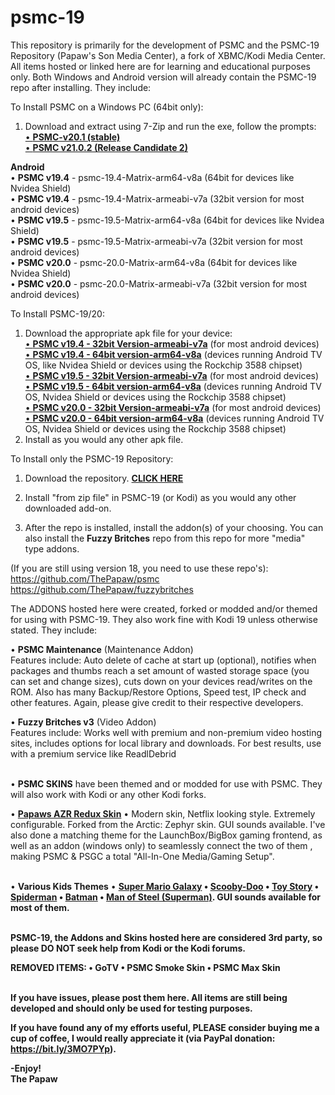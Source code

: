 # psmc-19
 
This repository is primarily for the development of PSMC and the PSMC-19 Repository (Papaw's Son Media Center), a fork of XBMC/Kodi Media Center. All items hosted or linked here are for learning and educational purposes only. Both Windows and Android version will already contain the PSMC-19 repo after installing. They include:

To Install PSMC on a Windows PC (64bit only):
1. Download and extract using 7-Zip and run the exe, follow the prompts:<br>
<a href="https://bit.ly/3NJ6SB6">• <B>PSMC-v20.1 (stable)</B></a><br><a href="https://bit.ly/46kqfHE">• <B>PSMC v21.0.2 (Release Candidate 2)</B></a><br>

<B>Android</B> <BR>
• <B>PSMC v19.4</B> - psmc-19.4-Matrix-arm64-v8a (64bit for devices like Nvidea Shield) <BR>
• <B>PSMC v19.4</B> - psmc-19.4-Matrix-armeabi-v7a (32bit version for most android devices) <BR>
• <B>PSMC v19.5</B> - psmc-19.5-Matrix-arm64-v8a (64bit for devices like Nvidea Shield) <BR>
• <B>PSMC v19.5</B> - psmc-19.5-Matrix-armeabi-v7a (32bit version for most android devices) <BR>
• <B>PSMC v20.0</B> - psmc-20.0-Matrix-arm64-v8a (64bit for devices like Nvidea Shield) <BR>
• <B>PSMC v20.0</B> - psmc-20.0-Matrix-armeabi-v7a (32bit version for most android devices)

To Install PSMC-19/20:
1. Download the appropriate apk file for your device:<br>
<a href="https://bit.ly/3J49rJU">• <B>PSMC v19.4 - 32bit Version-armeabi-v7a</B></a> (for most android devices)<br>
<a href="https://bit.ly/3zbbTK2">• <B>PSMC v19.4 - 64bit version-arm64-v8a</B></a>  (devices running Android TV OS, like Nvidea Shield or devices using the Rockchip 3588 chipset)<br>
<a href="https://bit.ly/41GmWbu">• <B>PSMC v19.5 - 32bit Version-armeabi-v7a</B></a> (for most android devices)<br>
<a href="https://bit.ly/3ZzF0T2">• <B>PSMC v19.5 - 64bit version-arm64-v8a</B></a>  (devices running Android TV OS,  Nvidea Shield or devices using the Rockchip 3588 chipset)<br>
<a href="https://bit.ly/3IK09TD">• <B>PSMC v20.0 - 32bit Version-armeabi-v7a</B></a> (for most android devices)<br>
<a href="https://bit.ly/3Zcg5VV">• <B>PSMC v20.0 - 64bit version-arm64-v8a</B></a>  (devices running Android TV OS,  Nvidea Shield or devices using the Rockchip 3588 chipset)<br>
2. Install as you would any other apk file.

To Install only the PSMC-19 Repository:
1. Download the repository. <a href="https://github.com/ThePapaw/psmc-19/raw/master/_zips/repository.psmc-19/repository.psmc-19-1.2.0.zip"><B>CLICK HERE</B></a>

2. Install "from zip file" in PSMC-19 (or Kodi) as you would any other downloaded add-on.
3. After the repo is installed, install the addon(s) of your choosing. You can also install the <B>Fuzzy Britches</B> repo from this repo for more "media" type addons.

(If you are still using version 18, you need to use these repo's):<BR> https://github.com/ThePapaw/psmc<BR> 
https://github.com/ThePapaw/fuzzybritches<BR> 


The ADDONS hosted here were created, forked or modded and/or themed for using with PSMC-19. They also work fine with Kodi 19 unless otherwise stated. They include:

• <B>PSMC Maintenance</B> (Maintenance Addon)<BR>
Features include: Auto delete of cache at start up (optional), notifies when packages and thumbs reach a set amount of wasted storage space (you can set and change sizes), cuts down on your devices read/writes on the ROM. Also has many Backup/Restore Options, Speed test, IP check and other features. Again, please give credit to their respective developers.

• <B>Fuzzy Britches v3</B> (Video Addon)<BR>
Features include: Works well with premium and non-premium video hosting sites, includes options for local library and downloads. For best results, use with a premium service like ReadlDebrid<BR><BR>

• <B>PSMC SKINS</B> have been themed and or modded for use with PSMC. They will also work with Kodi or any other Kodi forks.

• <B><a href="https://www.youtube.com/watch?v=QmdxeFvVFPM">Papaws AZR Redux Skin</a></B> • Modern skin, Netflix looking style. Extremely configurable. Forked from the Arctic: Zephyr skin. GUI sounds available. I've also done a matching theme for the LaunchBox/BigBox gaming frontend, as well as an addon (windows only) to seamlessly connect the two of them , making PSMC & PSGC a total "All-In-One Media/Gaming Setup".<BR><BR>

• <B>Various Kids Themes</B> • <a href="https://www.youtube.com/watch?v=O5NCbWpsneA"><B>Super Mario Galaxy</a> • <a href="https://www.youtube.com/watch?v=YC774BTbryw"><B>Scooby-Doo</a> • <a href="https://www.youtube.com/watch?v=pZ8eMnAhwwQ"><B>Toy Story</a> • <a href="https://www.youtube.com/watch?v=vVk0X8piOGg"><B>Spiderman</a> • <a href="https://www.youtube.com/watch?v=VloeaUhlwTA"><B>Batman</a> • <a href="https://www.youtube.com/watch?v=eStbEWaDpSQ"><B>Man of Steel (Superman)</a>. GUI sounds available for most of them.<BR><BR>

PSMC-19, the Addons and Skins hosted here are considered 3rd party, so please DO NOT seek help from Kodi or the Kodi forums.

<B>REMOVED ITEMS:</B> • GoTV • PSMC Smoke Skin • PSMC Max Skin<BR><BR>

If you have issues, please post them here. All items are still being developed and should only be used for testing purposes.

If you have found any of my efforts useful, PLEASE consider buying me a cup of coffee, I would really appreciate it (via PayPal donation:  https://bit.ly/3MO7PYp).

-Enjoy!<BR>
	The Papaw